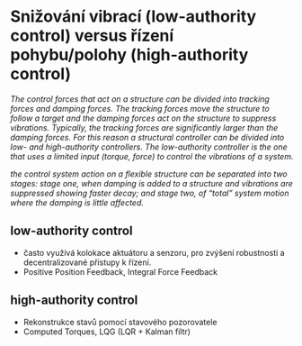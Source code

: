# Snižování vibrací (low-authority control) versus řízení pohybu/polohy (high-authority control)

*The control forces that act on a structure can be divided into tracking forces and damping forces. The tracking forces move the structure to follow a target and the damping forces act on the structure to suppress vibrations. Typically, the tracking forces are significantly larger than the damping forces. For this reason a structural controller can be divided into low- and high-authority controllers. The low-authority controller is the one that uses a limited input (torque, force) to control the vibrations of a system.*

*the control system action on a flexible structure can be separated into two stages: stage one, when damping is added to a structure and vibrations are suppressed showing faster decay; and stage two, of “total” system motion where the damping is little affected.*

## low-authority control

* často využívá kolokace aktuátoru a senzoru, pro zvýšení robustnosti a decentralizované přístupy k řízení.
* Positive Position Feedback, Integral Force Feedback

## high-authority control

* Rekonstrukce stavů pomocí stavového pozorovatele
* Computed Torques, LQG (LQR + Kalman filtr)
